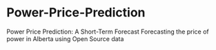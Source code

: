 # Power-Price-Prediction
Power Price Prediction: A Short-Term Forecast​  Forecasting the price of power in Alberta using Open Source data​
